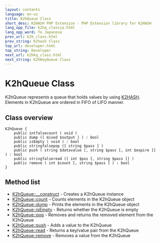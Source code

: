 ```yaml
---
layout: contents
language: en-us
title: K2hQueue Class
short_desc: K2HASH PHP Extension - PHP Extension library for K2HASH
lang_opp_file: k2hq_classja.html
lang_opp_word: To Japanese
prev_url: k2h_class.html
prev_string: K2hash Class
top_url: developer.html
top_string: Developer
next_url: k2hkq_class.html
next_string: K2hKeyQueue Class
---
```


# K2hQueue Class
K2hQueue represents a queue that holds values by using [K2HASH](https://k2hash.antpick.ax/).  
Elements in K2hQueue are ordered in FIFO of LIFO manner. 

## Class overview

```
K2hQueue {
    public intfalsecount ( void )
    public dump ([ mixed $output ] ) : bool
    public isEmpty ( void ) : bool
    public stringfalsepop ([ string $pass ] )
    public push ( string $datavalue [, string $pass [, int $expire ]] ) : bool
    public stringfalseread ([ int $pos [, string $pass ]] )
    public remove ( int $count [, string $pass ] ) : bool
}
```


## Method list

- [K2hQueue::__construct](k2hq_construct.html) - Creates a K2hQueue instance
- [K2hQueue::count](k2hq_count.html) - Counts elements in the K2hQueue object
- [K2hQueue::dump](k2hq_dump.html) - Prints the elements in the K2hQueue object
- [K2hQueue::isEmpty](k2hq_isempty.html) - Returns whether the K2hQueue is empty
- [K2hQueue::pop](k2hq_pop.html) - Removes and returns the removed element from the K2hQueue
- [K2hQueue::push](k2hq_push.html) - Adds a value to the K2hQueue
- [K2hQueue::read](k2hq_read.html) - Returns a key/value pair from the K2hQueue
- [K2hQueue::remove](k2hq_remove.html) - Removes a value from the K2hQueue
